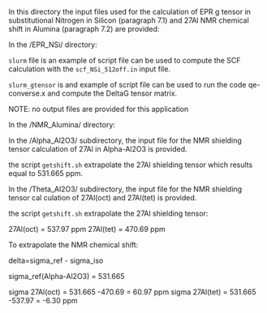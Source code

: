 In this directory the input files used for the calculation of EPR g tensor in substitutional Nitrogen in Silicon (paragraph 7.1) and 27Al NMR chemical shift in Alumina (paragraph 7.2) are provided:

In the /EPR_NSi/ directory:

```slurm``` file is an example of script file can be used to compute the SCF calculation with the ```scf_NSi_512off.in``` input file.

```slurm_gtensor``` is and example of script file can be used to run the code qe-converse.x and compute the DeltaG tensor matrix.

NOTE: no output files are provided for this application


In the /NMR_Alumina/ directory:

In the /Alpha_Al2O3/ subdirectory, the input file for the NMR shielding tensor calculation of 27Al in Alpha-Al2O3 is provided.

the script ```getshift.sh``` extrapolate the 27Al shielding tensor which results equal to 531.665 ppm.

In the /Theta_Al2O3/ subdirectory, the input file for the NMR shielding tensor cal
culation of 27Al(oct) and 27Al(tet) is provided.

the script ```getshift.sh``` extrapolate the 27Al shielding tensor:

27Al(oct) = 537.97 ppm
27Al(tet) = 470.69 ppm

To extrapolate the NMR chemical shift:

delta=sigma_ref - sigma_iso


sigma_ref(Alpha-Al2O3) = 531.665

sigma 27Al(oct)  = 531.665 -470.69  = 60.97 ppm
sigma 27Al(tet)  = 531.665 -537.97  = -6.30 ppm


